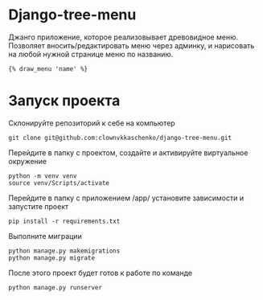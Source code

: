 # Django-tree-menu
Джанго приложение, которое реализовывает древовидное меню. Позволяет вносить/редактировать меню через админку, и нарисовать на любой нужной странице меню по названию.
```
{% draw_menu 'name' %}
```
# Запуск проекта
Склонируйте репозиторий к себе на компьютер
```
git clone git@github.com:clownvkkaschenko/django-tree-menu.git
```
Перейдите в папку с проектом, создайте и активируйте виртуальное окружение
```
python -m venv venv
source venv/Scripts/activate
```
Перейдите в папку с приложением /app/ установите зависимости и запустите проект
```
pip install -r requirements.txt
```
Выполните миграции
```
python manage.py makemigrations
python manage.py migrate
```
После этого проект будет готов к работе по команде
```
python manage.py runserver
```
